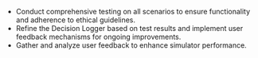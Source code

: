 - Conduct comprehensive testing on all scenarios to ensure functionality and adherence to ethical guidelines.
- Refine the Decision Logger based on test results and implement user feedback mechanisms for ongoing improvements.
- Gather and analyze user feedback to enhance simulator performance.